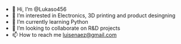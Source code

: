 - 👋 Hi, I’m @Lukaso456
- 👀 I’m interested in Electronics, 3D printing and product desingning 
- 🌱 I’m currently learning Python
- 💞️ I’m looking to collaborate on R&D projects
- 📫 How to reach me luisenaez@gmail.com

<!---
Lukaso456/Lukaso456 is a ✨ special ✨ repository because its `README.md` (this file) appears on your GitHub profile.
You can click the Preview link to take a look at your changes.
--->
